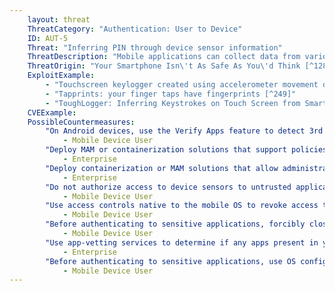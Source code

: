```yaml
---
    layout: threat
    ThreatCategory: "Authentication: User to Device"
    ID: AUT-5
    Threat: "Inferring PIN through device sensor information"
    ThreatDescription: "Mobile applications can collect data from various device sensors such as an accelerometer, gyroscope, microphone, or camera to calculate what areas of the mobile device screen are being tapped by the user. This data can be analyzed to infer with high probability (70%) the information entered by the user, such as a PIN or password. The success of this attack improves as additional data is collected from activity by a given user."
    ThreatOrigin: "Your Smartphone Isn\'t As Safe As You\'d Think [^128]"
    ExploitExample:
        - "Touchscreen keylogger created using accelerometer movement during typing [^248]"
        - "Tapprints: your finger taps have fingerprints [^249]"
        - "ToughLogger: Inferring Keystrokes on Touch Screen from Smartphone Motion [^250]"
    CVEExample:
    PossibleCountermeasures:
        "On Android devices, use the Verify Apps feature to detect 3rd party apps that appear to abuse access to device sensors.":
            - Mobile Device User
        "Deploy MAM or containerization solutions that support policies that can enforce strong encryption on any data stored on the SD card by trusted apps":
            - Enterprise
        "Deploy containerization or MAM solutions that allow administrators to restrict access to device sensors by untrusted apps.":
            - Enterprise
        "Do not authorize access to device sensors to untrusted applications when those applications are not in use.":
            - Mobile Device User
        "Use access controls native to the mobile OS to revoke access to device peripherals or services when related application functions are no longer in use.":
            - Mobile Device User
        "Before authenticating to sensitive applications, forcibly close untrusted applications with access to device sensors such as an accelerometer or gyroscope.":
            - Mobile Device User
        "Use app-vetting services to determine if any apps present in your mobile device deployment appear to use sensor data in an untrusted manner so appropriate policies and controls can be established to mitigate those risks.":
            - Enterprise
        "Before authenticating to sensitive applications, use OS configuration settings to revoke global access to device sensors such as an accelerometer or gyroscope.":
            - Mobile Device User
---
```

